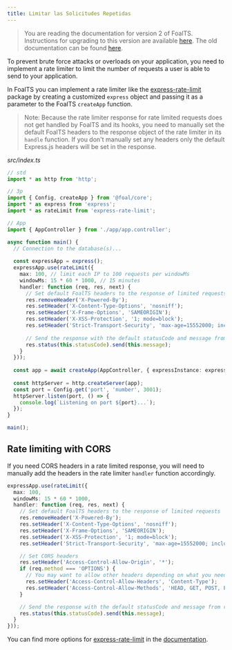 ```yaml
---
title: Limitar las Solicitudes Repetidas
---
```


> You are reading the documentation for version 2 of FoalTS. Instructions for upgrading to this version are available [here](../upgrade-to-v2/README.md). The old documentation can be found [here](https://github.com/FoalTS/foal/tree/v1.x/docs).

To prevent brute force attacks or overloads on your application, you need to implement a rate limiter to limit the number of requests a user is able to send to your application.

In FoalTS you can implement a rate limiter like the [express-rate-limit](https://github.com/nfriedly/express-rate-limit) package by creating a customized `express` object and passing it as a parameter to the FoalTS `createApp` function.

> Note: Because the rate limiter response for rate limited requests does not get handled by FoalTS and its hooks, you need to manually set the default FoalTS headers to the response object of the rate limiter in its `handle` function.
> If you don't manually set any headers only the default Express.js headers will be set in the response.

*src/index.ts*
```typescript
// std
import * as http from 'http';

// 3p
import { Config, createApp } from '@foal/core';
import * as express from 'express';
import * as rateLimit from 'express-rate-limit';

// App
import { AppController } from './app/app.controller';

async function main() {
  // Connection to the database(s)...
    
  const expressApp = express();
  expressApp.use(rateLimit({
    max: 100, // limit each IP to 100 requests per windowMs
    windowMs: 15 * 60 * 1000, // 15 minutes
    handler: function (req, res, next) {
      // Set default FoalTS headers to the response of limited requests
      res.removeHeader('X-Powered-By');
      res.setHeader('X-Content-Type-Options', 'nosniff');
      res.setHeader('X-Frame-Options', 'SAMEORIGIN');
      res.setHeader('X-XSS-Protection', '1; mode=block');
      res.setHeader('Strict-Transport-Security', 'max-age=15552000; includeSubDomains');
      
      // Send the response with the default statusCode and message from rateLimit
      res.status(this.statusCode).send(this.message);
    }
  }));
    
  const app = await createApp(AppController, { expressInstance: expressApp });
    
  const httpServer = http.createServer(app);
  const port = Config.get('port', 'number', 3001);
  httpServer.listen(port, () => {
    console.log(`Listening on port ${port}...`);
  });
}

main();
```


## Rate limiting with CORS

If you need CORS headers in a rate limited response, you will need to manually add the headers in the rate limiter `handler` function accordingly.

```typescript
expressApp.use(rateLimit({
  max: 100,
  windowMs: 15 * 60 * 1000,
  handler: function (req, res, next) {
    // Set default FoalTS headers to the response of limited requests
    res.removeHeader('X-Powered-By');
    res.setHeader('X-Content-Type-Options', 'nosniff');
    res.setHeader('X-Frame-Options', 'SAMEORIGIN');
    res.setHeader('X-XSS-Protection', '1; mode=block');
    res.setHeader('Strict-Transport-Security', 'max-age=15552000; includeSubDomains');

    // Set CORS headers
    res.setHeader('Access-Control-Allow-Origin', '*');
    if (req.method === 'OPTIONS') {
      // You may want to allow other headers depending on what you need.
      res.setHeader('Access-Control-Allow-Headers', 'Content-Type');
      res.setHeader('Access-Control-Allow-Methods', 'HEAD, GET, POST, PUT, PATCH, DELETE');
    }

    // Send the response with the default statusCode and message from rateLimit
    res.status(this.statusCode).send(this.message);
  }
}));
```

You can find more options for [express-rate-limit](https://www.npmjs.com/package/express-rate-limit) in the [documentation](https://github.com/nfriedly/express-rate-limit).
